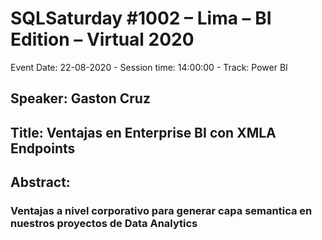 # SQLSaturday #1002  – Lima – BI Edition – Virtual 2020
Event Date: 22-08-2020 - Session time: 14:00:00 - Track: Power BI 
## Speaker: Gaston Cruz
## Title: Ventajas en Enterprise BI con XMLA Endpoints
## Abstract:
### Ventajas a nivel corporativo para generar capa semantica en nuestros proyectos de Data Analytics
